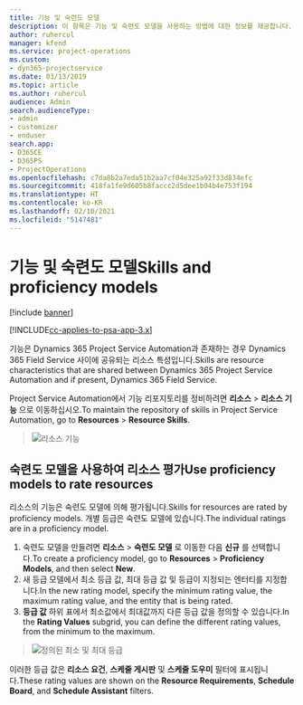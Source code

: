 ```yaml
---
title: 기능 및 숙련도 모델
description: 이 항목은 기능 및 숙련도 모델을 사용하는 방법에 대한 정보를 제공합니다.
author: ruhercul
manager: kfend
ms.service: project-operations
ms.custom:
- dyn365-projectservice
ms.date: 03/13/2019
ms.topic: article
ms.author: ruhercul
audience: Admin
search.audienceType:
- admin
- customizer
- enduser
search.app:
- D365CE
- D365PS
- ProjectOperations
ms.openlocfilehash: c7da8b2a7eda51b2aa7cf04e325a92f33d834efc
ms.sourcegitcommit: 418fa1fe9d605b8faccc2d5dee1b04b4e753f194
ms.translationtype: HT
ms.contentlocale: ko-KR
ms.lasthandoff: 02/10/2021
ms.locfileid: "5147481"
---
```

# <a name="skills-and-proficiency-models"></a><span data-ttu-id="b37a6-103">기능 및 숙련도 모델</span><span class="sxs-lookup"><span data-stu-id="b37a6-103">Skills and proficiency models</span></span>

[!include [banner](../includes/psa-now-project-operations.md)]

[!INCLUDE[cc-applies-to-psa-app-3.x](../includes/cc-applies-to-psa-app-3x.md)]

<span data-ttu-id="b37a6-104">기능은 Dynamics 365 Project Service Automation과 존재하는 경우 Dynamics 365 Field Service 사이에 공유되는 리소스 특성입니다.</span><span class="sxs-lookup"><span data-stu-id="b37a6-104">Skills are resource characteristics that are shared between Dynamics 365 Project Service Automation and if present, Dynamics 365 Field Service.</span></span> 

<span data-ttu-id="b37a6-105">Project Service Automation에서 기능 리포지토리를 정비하려면 **리소스** \> **리소스 기능** 으로 이동하십시오.</span><span class="sxs-lookup"><span data-stu-id="b37a6-105">To maintain the repository of skills in Project Service Automation, go to **Resources** \> **Resource Skills**.</span></span> 

> ![리소스 기능](media/Resource-Management-image84.png)

## <a name="use-proficiency-models-to-rate-resources"></a><span data-ttu-id="b37a6-107">숙련도 모델을 사용하여 리소스 평가</span><span class="sxs-lookup"><span data-stu-id="b37a6-107">Use proficiency models to rate resources</span></span>

<span data-ttu-id="b37a6-108">리소스의 기능은 숙련도 모델에 의해 평가됩니다.</span><span class="sxs-lookup"><span data-stu-id="b37a6-108">Skills for resources are rated by proficiency models.</span></span> <span data-ttu-id="b37a6-109">개별 등급은 숙련도 모델에 있습니다.</span><span class="sxs-lookup"><span data-stu-id="b37a6-109">The individual ratings are in a proficiency model.</span></span> 

1. <span data-ttu-id="b37a6-110">숙련도 모델을 만들려면 **리소스** \> **숙련도 모델** 로 이동한 다음 **신규** 를 선택합니다.</span><span class="sxs-lookup"><span data-stu-id="b37a6-110">To create a proficiency model, go to **Resources** \> **Proficiency Models**, and then select **New**.</span></span>
2. <span data-ttu-id="b37a6-111">새 등급 모델에서 최소 등급 값, 최대 등급 값 및 등급이 지정되는 엔터티를 지정합니다.</span><span class="sxs-lookup"><span data-stu-id="b37a6-111">In the new rating model, specify the minimum rating value, the maximum rating value, and the entity that is being rated.</span></span>
3. <span data-ttu-id="b37a6-112">**등급 값** 하위 표에서 최소값에서 최대값까지 다른 등급 값을 정의할 수 있습니다.</span><span class="sxs-lookup"><span data-stu-id="b37a6-112">In the **Rating Values** subgrid, you can define the different rating values, from the minimum to the maximum.</span></span>

> ![정의된 최소 및 최대 등급](media/Resource-Management-image85.png)

<span data-ttu-id="b37a6-114">이러한 등급 값은 **리소스 요건**, **스케줄 게시판** 및 **스케줄 도우미** 필터에 표시됩니다.</span><span class="sxs-lookup"><span data-stu-id="b37a6-114">These rating values are shown on the **Resource Requirements**, **Schedule Board**, and **Schedule Assistant** filters.</span></span>
